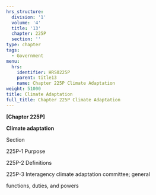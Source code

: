```yaml
---
hrs_structure:
  division: '1'
  volume: '4'
  title: '13'
  chapter: 225P
  section: ''
type: chapter
tags:
  - Government
menu:
  hrs:
    identifier: HRS0225P
    parent: title13
    name: Chapter 225P Climate Adaptation
weight: 51000
title: Climate Adaptation
full_title: Chapter 225P Climate Adaptation
---
```

**[Chapter 225P]**

**Climate adaptation**

Section

225P-1 Purpose

225P-2 Definitions

225P-3 Interagency climate adaptation committee; general

functions, duties, and powers